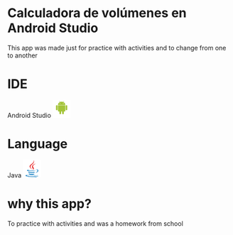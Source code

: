 # Calculadora de volúmenes en Android Studio
This app was made just for practice with activities
and to change from one to another
# IDE
Android Studio
<img src="https://raw.githubusercontent.com/devicons/devicon/master/icons/android/android-original-wordmark.svg" alt="android" width="40" height="40"/> </a>
# Language
Java
<img src="https://raw.githubusercontent.com/devicons/devicon/master/icons/java/java-original.svg" alt="java" width="40" height="40"/> </a> 
# why this app?
To practice with activities and was a homework from school
